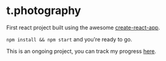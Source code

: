 # t.photography

First react project built using the awesome [create-react-app](https://github.com/facebookincubator/create-react-app).

`npm install && npm start` and you're ready to go.

This is an ongoing project, you can track my progress [here](https://github.com/iamtimm/t.photography/projects/1).

